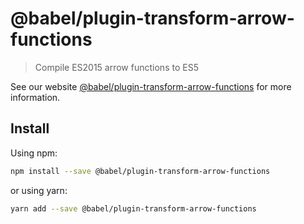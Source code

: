 # @babel/plugin-transform-arrow-functions

> Compile ES2015 arrow functions to ES5

See our website [@babel/plugin-transform-arrow-functions](https://new.babeljs.io/docs/en/next/babel-plugin-transform-arrow-functions.html) for more information.

## Install

Using npm:

```sh
npm install --save @babel/plugin-transform-arrow-functions
```

or using yarn:

```sh
yarn add --save @babel/plugin-transform-arrow-functions
```
